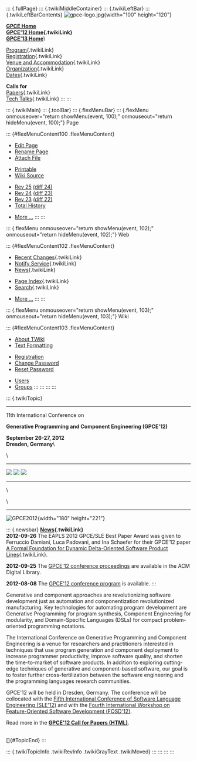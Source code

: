 ::: {.fullPage}
::: {.twikiMiddleContainer}
::: {.twikiLeftBar}
::: {.twikiLeftBarContents}
![gpce-logo.jpg](../pub/GPCE12/WebLeftBar/gpce-logo.jpg){width="100"
height="120"}

**[GPCE Home](http://program-transformation.org/Gpce)**\
**[GPCE\'12 Home](WebHome){.twikiLink}**\
**[GPCE\'13 Home](http://program-transformation.org/GPCE13/WebHome)**\

[Program](ConferenceProgram){.twikiLink}\
[Registration](GpceRegistration){.twikiLink}\
[Venue and Accommodation](VenueAccomodation){.twikiLink}\
[Organization](ConferenceOrganization){.twikiLink}\
[Dates](ImportantDates){.twikiLink}

**Calls for**\
[Papers](CallForPapers){.twikiLink}\
[Tech Talks](CallForTechTalks){.twikiLink}
:::
:::

::: {.twikiMain}
::: {.toolBar}
::: {.flexMenuBar}
::: {.flexMenu onmouseover="return showMenu(event, 100);" onmouseout="return hideMenu(event, 100);"}
Page

::: {#flexMenuContent100 .flexMenuContent}
-   [Edit
    Page](http://www.program-transformation.org/edit/GPCE12/WebHome?t=1536826143)
-   [Rename
    Page](http://www.program-transformation.org/rename/GPCE12/WebHome)
-   [Attach
    File](http://www.program-transformation.org/attach/GPCE12/WebHome)

<!-- -->

-   [Printable](http://www.program-transformation.org/view/GPCE12/WebHome?skin=print.pattern)
-   [Wiki
    Source](http://www.program-transformation.org/view/GPCE12/WebHome?skin=text&raw=on&contenttype=text/plain)

<!-- -->

-   [Rev
    25](http://www.program-transformation.org/view/GPCE12/WebHome?rev=1.25)
    [(diff 24)](http://www.program-transformation.org/rdiff/GPCE12/WebHome?rev1=1.25&rev2=1.24)
-   [Rev
    24](http://www.program-transformation.org/view/GPCE12/WebHome?rev=1.24)
    [(diff 23)](http://www.program-transformation.org/rdiff/GPCE12/WebHome?rev1=1.24&rev2=1.23)
-   [Rev
    23](http://www.program-transformation.org/view/GPCE12/WebHome?rev=1.23)
    [(diff 22)](http://www.program-transformation.org/rdiff/GPCE12/WebHome?rev1=1.23&rev2=1.22)
-   [Total
    History](http://www.program-transformation.org/rdiff/GPCE12/WebHome)

<!-- -->

-   [More
    \...](http://www.program-transformation.org/oops/GPCE12/WebHome?template=oopsmore&param1=1.25&param2=1.25)
:::
:::

::: {.flexMenu onmouseover="return showMenu(event, 102);" onmouseout="return hideMenu(event, 102);"}
Web

::: {#flexMenuContent102 .flexMenuContent}
-   [Recent Changes](WebChanges){.twikiLink}
-   [Notify Service](WebNotify){.twikiLink}
-   [News](WebNews){.twikiLink}

<!-- -->

-   [Page Index](WebIndex){.twikiLink}
-   [Search](WebSearch){.twikiLink}

<!-- -->

-   [More
    \...](http://www.program-transformation.org/oops/GPCE12/WebHome?template=oopsmore&param1=1.25&param2=1.25)
:::
:::

::: {.flexMenu onmouseover="return showMenu(event, 103);" onmouseout="return hideMenu(event, 103);"}
Wiki

::: {#flexMenuContent103 .flexMenuContent}
-   [About
    TWiki](http://www.program-transformation.org/view/TWiki/WebHome)
-   [Text
    Formatting](http://www.program-transformation.org/view/TWiki/TextFormattingRules)

<!-- -->

-   [Registration](http://www.program-transformation.org/view/TWiki/TWikiRegistration)
-   [Change
    Password](http://www.program-transformation.org/view/TWiki/ChangePassword)
-   [Reset
    Password](http://www.program-transformation.org/view/TWiki/ResetPassword)

<!-- -->

-   [Users](http://www.program-transformation.org/view/Main/TWikiUsers)
-   [Groups](http://www.program-transformation.org/view/Main/TWikiGroups)
:::
:::
:::
:::

::: {.twikiTopic}

------------------------------------------------------------------------

11th International Conference on

**Generative Programming and Component Engineering (GPCE\'12)**

**September 26-27, 2012**\
**Dresden, Germany**\

\

  -------------------------------------------------------------------------------------------- ----------------------------------------------------------------------------------------------- --------------------------------------------------------------------------------------------------------------------------------------------------------------------- -- --
  [![](../pub/GPCE12/ConferenceHeader/linkedin.png)](http://tinyurl.com/6dn4k5t "GPCE 2012")   [![](../pub/GPCE12/ConferenceHeader/twitter.png)](http://twitter.com/#!/gpceconf "GPCE 2012")   [![](../pub/GPCE12/ConferenceHeader/facebook.png)](http://www.facebook.com/pages/Generative-Programming-and-Component-Engineering-GPCE/174696855900734 "GPCE 2012")      
  -------------------------------------------------------------------------------------------- ----------------------------------------------------------------------------------------------- --------------------------------------------------------------------------------------------------------------------------------------------------------------------- -- --

\

\

------------------------------------------------------------------------

![GPCE2012](http://program-transformation.org/pub/GPCE12/Banner/GPCE-2012.png "Generative Programming and Component Engineering 2012"){width="180"
height="221"}

::: {.newsbar}
**[News](WebNews){.twikiLink}**\
**2012-09-26** The EAPLS 2012 GPCE/SLE Best Paper Award was given to
Ferruccio Damiani, Luca Padovani, and Ina Schaefer for their GPCE\'12
paper [A Formal Foundation for Dynamic Delta-Oriented Software Product
Lines](P1Damiani){.twikiLink}.

**2012-09-25** The [GPCE\'12 conference
proceedings](http://dl.acm.org/citation.cfm?id=2371401) are available in
the ACM Digital Library.

**2012-08-08** The [GPCE\'12 conference
program](http://program-transformation.org/GPCE12/ConferenceProgram) is
available.
:::

Generative and component approaches are revolutionizing software
development just as automation and componentization revolutionized
manufacturing. Key technologies for automating program development are
Generative Programming for program synthesis, Component Engineering for
modularity, and Domain-Specific Languages (DSLs) for compact
problem-oriented programming notations.

The International Conference on Generative Programming and Component
Engineering is a venue for researchers and practitioners interested in
techniques that use program generation and component deployment to
increase programmer productivity, improve software quality, and shorten
the time-to-market of software products. In addition to exploring
cutting-edge techniques of generative and component-based software, our
goal is to foster further cross-fertilization between the software
engineering and the programming languages research communities.

GPCE\'12 will be held in Dresden, Germany. The conference will be
collocated with the [Fifth International Conference of Software Language
Engineering (SLE\'12)](http://planet-sl.org/sle2012/) and with the
[Fourth International Workshop on Feature-Oriented Software Development
(FOSD\'12)](http://fosd.de/2012/).

Read more in the **[GPCE\'12 Call for Papers
(HTML)](http://program-transformation.org/GPCE12/CallForPapers)**.

\
[]{#TopicEnd}
:::

::: {.twikiTopicInfo .twikiRevInfo .twikiGrayText .twikiMoved}
:::
:::
:::
:::
